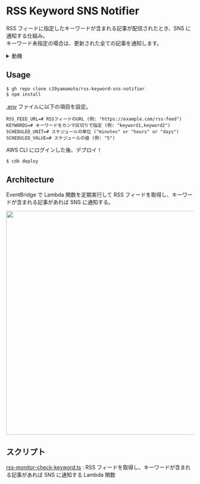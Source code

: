# RSS Keyword SNS Notifier

RSS フィードに指定したキーワードが含まれる記事が配信されたとき、SNS に通知する仕組み。<br>
キーワード未指定の場合は、更新された全ての記事を通知します。<br>

<details>
<summary>
動機
</summary>

[宮内庁 RSS](https://www.kunaicho.go.jp/rss/) のうち、「信任状捧呈式の馬車列の運行予定」だけを通知したかったためです。<br>

新しく外国の特命全権大使が就任した際に、東京駅から皇居へ、馬車列を運行するイベントがあるのですが、その日時が公開されるのが2日前とかで見逃すことが多かったので、RSS で通知することにしました。<br>

まだ見たことないですが、結構面白そうなので興味がある方は以下のリンクをチェックしてみてください！

参考：
- [信任状捧呈式](https://www.kunaicho.go.jp/about/gokomu/kyuchu/shinninjo/shinninjo01.html)
- [信任状捧呈式の際の馬車列](https://www.kunaicho.go.jp/about/gokomu/kyuchu/shinninjo/basha.html)

上記通知のための自分が設定している `.env` ファイル (要る人がいるか、わかりませんが…)
```
RSS_FEED_URL=https://www.kunaicho.go.jp/rss/kunaicho.rdf
KEYWORDS=信任状捧呈式,馬車列
SCHEDULED_UNIT=hours
SCHEDULED_VALUE=1
```

</details>


## Usage
```bash
$ gh repo clone c19yamamoto/rss-keyword-sns-notifier
$ npm install
```
[.env](./.env) ファイルに以下の項目を設定。

```
RSS_FEED_URL=# RSSフィードのURL (例: "https://example.com/rss-feed")
KEYWORDS=# キーワードをカンマ区切りで指定 (例: "keyword1,keyword2")
SCHEDULED_UNIT=# スケジュールの単位 ("minutes" or "hours" or "days")
SCHEDULED_VALUE=# スケジュールの値 (例: "5")
```
AWS CLI にログインした後、デプロイ！
```bash
$ cdk deploy
```


## Architecture
EventBridge で Lambda 関数を定期実行して RSS フィードを取得し、キーワードが含まれる記事があれば SNS に通知する。

<div align="center">
<image src="https://github.com/user-attachments/assets/72f4c375-7b27-44c6-bbbd-4d47c1e01bbe" width="600px">
</image>
</div>


<!-- ```mermaid
architecture-beta
    group api[AWS]
    service eventbridge(logos:aws-eventbridge)[EventBridge] in api
    service sns(logos:aws-sns)[SNS] in api
    service lambda(logos:aws-lambda)[Lambda] in api

    eventbridge:R -- L:lambda
    lambda:R -- L:sns
``` -->

## スクリプト

[rss-monitor-check-keyword.ts](./lambda/rss-monitor-check-keyword.ts) : RSS フィードを取得し、キーワードが含まれる記事があれば SNS に通知する Lambda 関数
